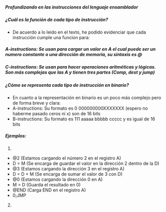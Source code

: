 ##### Profundizando en las instrucciones del lenguaje ensamblador #####

##### ¿Cuál es la función de cada tipo de instrucción? #####
- De acuerdo a lo leido en el texto, he podido evidenciar que cada instrucción cumple una funcion para:
##### A-instructions: Se usan para cargar un valor en A el cual puede ser un numero constante o una dirección de memoria, su sintaxis es @ #####
##### C-instructions: Se usan para hacer operaciones aritméticas y lógicas. Son más complejas que las A y tienen tres partes (Comp, dest y jump) #####

##### ¿Cómo se representa cada tipo de instrucción en binario? #####
- En cuanto a la representación en binario es un poco más complejo pero de forma breve y clara:
- A-instructions: Su formato es 0 000000000XXXXXXX (espero no haberme pasado ceros ni x) son de 16 bits
- B-instructions: Su formato es 111 aaaaa bbbbb ccccc y es igual de 16 bits

##### Ejemplos: #####

1)

- @2 (Estamos cargando el número 2 en el registro A)
- D = M (Se encarga de guardar el valor en la dirección 2 dentro de la D)
- @3 (Estamos cargando la dirección 3 en el registro A)
- D = D + M (Se encarga de sumar el valor de 3 con D)
- @0 (Estamos cargando la dirección 0 en A)
- M = D (Guarda el resultado en 0)
- @END (Carga END en el registro A)
- 0;JMP

2)
